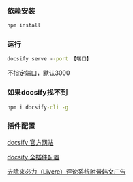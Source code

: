 ### 依赖安装
```cmd
npm install
```

### 运行
```cmd
docsify serve --port 【端口】
```
不指定端口，默认3000

### 如果docsify找不到
```cmd
npm i docsify-cli -g
```

### 插件配置
[docsify 官方网站](https://docsify.js.org/#/zh-cn/)

[docsify 全插件配置](https://xiaofei.site/#/%E8%B5%84%E6%BA%90%E5%AF%BC%E8%88%AA/link?id=%e6%96%87%e6%a1%a3%e5%b7%a5%e5%85%b7)

[去除来必力（Livere）评论系统附带韩文广告](https://wzw21.cn/2022/02/06/rm-ad/)